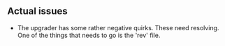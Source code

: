 Actual issues
----------------

 * The upgrader has some rather negative quirks. These need resolving. One of the things that needs to go is the 'rev' file.
